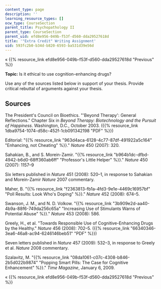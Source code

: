 ```yaml
---
content_type: page
description: ''
learning_resource_types: []
ocw_type: CourseSection
parent_title: Psychopathology II
parent_type: CourseSection
parent_uid: efd8e956-049b-f53f-d560-dda29527618d
title: '"Extra Credit" Writing Assignment'
uid: 593fc2b0-b34d-b820-6593-ba531d39e56d
---
```


« {{% resource_link efd8e956-049b-f53f-d560-dda29527618d "Previous" %}}

**Topic:** Is it ethical to use cognition-enhancing drugs?

Use any of the sources listed below in support of your thesis. Provide critical rebuttal of arguments against your thesis.

Sources
-------

The President's Council on Bioethics. "'Beyond Therapy': General Reflections." Chapter Six in _Beyond Therapy: Biotechnology and the Pursuit of Happiness_. Washington, D.C., October 2003. ({{% resource_link 1dba9754-1074-d58c-452f-1cb091342198 "PDF" %}})

Editorial: "{{% resource_link "963d4aca-6128-4c77-87df-491922a5c164" "Enhancing, not Cheating" %}}." _Nature_ 450 (2007): 320.

Sahakian, B., and S. Morein-Zamir. "{{% resource_link "b964b1dc-dfbd-4942-b6d0-68ff360ab6ff" "Professor's Little Helper" %}}." _Nature_ 450 (2007): 1157–9

Six letters published in _Nature_ 451 (2008): 520–1, in response to Sahakian and Morein-Zamir _Nature_ 2007 commentary.

Maher, B. "{{% resource_link "f2363813-fb1a-4fd3-9e1e-4469c16957bf" "Poll Results: Look Who's Doping" %}}." _Nature_ 452 (2008): 674–5.

Swanson, J. M., and N. D. Volkow. "{{% resource_link "3b909e2d-aa40-4b9a-88f6-749da256c65a" "Increasing Use of Stimulants Warns of Potential Abuse" %}}." _Nature_ 453 (2008): 586.

Greely, H., et al. "Towards Responsible Use of Cognitive-Enhancing Drugs by the Healthy." _Nature_ 456 (2008): 702–5. ({{% resource_link "66340346-3ea6-46a8-ac94-6246146beb51" "PDF" %}})

Seven letters published in _Nature_ 457 (2009): 532–3, in response to Greely et al. _Nature_ 2008 commentary.

Szalavitz, M. "{{% resource_link "08da1061-c07c-4308-b846-2b5d022b9874" "Popping Smart Pills: The Case for Cognitive Enhancement" %}}." _Time Magazine_, January 6, 2009.

« {{% resource_link efd8e956-049b-f53f-d560-dda29527618d "Previous" %}}